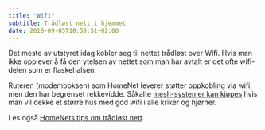 ```yaml
---
title: "Wifi"
subtitle: Trådløst nett i hjemmet
date: 2018-09-05T18:58:51+02:00
---
```


Det meste av utstyret idag kobler seg til nettet trådløst over Wifi.
Hvis man ikke opplever å få den ytelsen av nettet som man har avtalt
er det ofte wifi-delen som er flaskehalsen.

Ruteren (modemboksen) som HomeNet leverer støtter oppkobling via wifi, men den
har begrenset rekkevidde. Såkalte [mesh-systemer kan
kjøpes](https://www.prisjakt.no/category.php?k=v3076) hvis man vil dekke et
større hus med god wifi i alle kriker og hjørner.

Les også [HomeNets tips om trådløst nett](https://www.homenet.no/wifi/).
